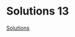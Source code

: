 # Solutions 13

[Solutions](https://www.moodle.aau.dk/pluginfile.php/2447225/mod_resource/content/1/Lecture%2013%20problem%20answers.pdf)